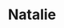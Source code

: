 ---
layout: item
raw_url: https://prdwebappstorage.blob.core.windows.net/kansaspattons/images/gallery-2009-10-31/img59443.jpg
thumb_url: https://prdwebappstorage.blob.core.windows.net/kansaspattons/images/gallery-2009-10-31/thumb_img59443.jpg
post: /kansaspattons/blog/2009/10/31/halloween.html
index: 17
title: Natalie
---